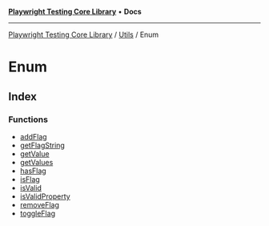 [**Playwright Testing Core Library**](../../../../README.md) • **Docs**

***

[Playwright Testing Core Library](../../../../README.md) / [Utils](../../README.md) / Enum

# Enum

## Index

### Functions

- [addFlag](functions/addFlag.md)
- [getFlagString](functions/getFlagString.md)
- [getValue](functions/getValue.md)
- [getValues](functions/getValues.md)
- [hasFlag](functions/hasFlag.md)
- [isFlag](functions/isFlag.md)
- [isValid](functions/isValid.md)
- [isValidProperty](functions/isValidProperty.md)
- [removeFlag](functions/removeFlag.md)
- [toggleFlag](functions/toggleFlag.md)
